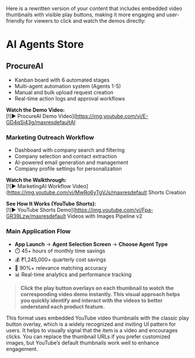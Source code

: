 Here is a rewritten version of your content that includes embedded video thumbnails with visible play buttons, making it more engaging and user-friendly for viewers to click and watch the demos directly:

# AI Agents Store

## ProcureAI

- Kanban board with 6 automated stages  
- Multi-agent automation system (Agents 1-5)  
- Manual and bulk upload request creation  
- Real-time action logs and approval workflows  

**Watch the Demo Video:**  
[![▶️ ProcureAI Demo Video](https://img.youtube.com/vi/E-GD4qSi43g/maxresdefaultAI

### Marketing Outreach Workflow  
- Dashboard with company search and filtering  
- Company selection and contact extraction  
- AI-powered email generation and management  
- Company profile settings for personalization  

**Watch the Walkthrough:**  
[![▶️ MarketingAI Workflow Video](https://img.youtube.com/vi/MwRo6yTgVJs/maxresdefault Shorts Creation

**See How It Works (YouTube Shorts):**  
[![▶️ YouTube Shorts Demo](https://img.youtube.com/vi/Fpa-GR39Lzw/maxresdefault Videos with Images Pipeline v2

### Main Application Flow  

- **App Launch** → **Agent Selection Screen** → **Choose Agent Type**  
- ⏱️ 45+ hours of monthly time savings  
- 💰 ₹1,245,000+ quarterly cost savings  
- 🎯 90%+ relevance matching accuracy  
- 📊 Real-time analytics and performance tracking  

> **Click the play button overlays on each thumbnail to watch the corresponding video demo instantly. This visual approach helps you quickly identify and interact with the videos to better understand each product feature.**

This format uses embedded YouTube video thumbnails with the classic play button overlay, which is a widely recognized and inviting UI pattern for users. It helps to visually signal that the item is a video and encourages clicks. You can replace the thumbnail URLs if you prefer customized images, but YouTube’s default thumbnails work well to enhance engagement.
